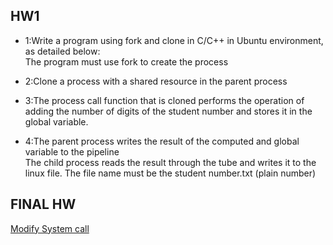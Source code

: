 ## HW1
- 1:Write a program using fork and clone in C/C++ in Ubuntu environment, as detailed below:  
The program must use fork to create the process

- 2:Clone a process with a shared resource in the parent process

- 3:The process call function that is cloned performs the operation of adding the number of digits of the student number and stores it in the global variable.

- 4:The parent process writes the result of the computed and global variable to the pipeline  
The child process reads the result through the tube and writes it to the linux file. The file name must be the student number.txt (plain number)

## FINAL HW
<a href="https://hackmd.io/@_1d30IJoTJu9bkzWEOiipQ/H1BZUc7fN">Modify System call</a>
